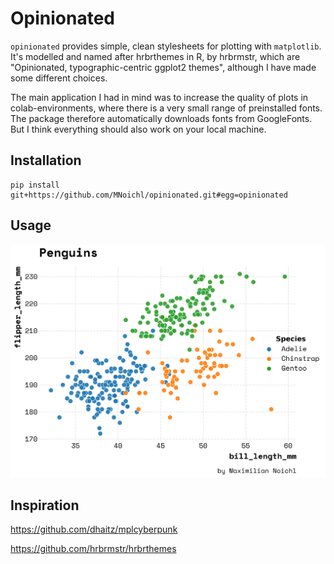 # Opinionated

`opinionated` provides simple, clean stylesheets for plotting with `matplotlib`. 
It's modelled and named after hrbrthemes in R, by hrbrmstr, which are "Opinionated, typographic-centric ggplot2 themes", although I have made some different choices. 

The main application I had in mind was to increase the quality of plots in colab-environments, where there is a very small range of preinstalled fonts. The package therefore automatically downloads fonts from GoogleFonts. But I think everything should also work on your local machine.



## Installation

    pip install git+https://github.com/MNoichl/opinionated.git#egg=opinionated


## Usage



![A sample plot of the opinions_rc theme.](img/opinions_rc_example.png)

## Inspiration 

https://github.com/dhaitz/mplcyberpunk

https://github.com/hrbrmstr/hrbrthemes
